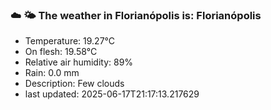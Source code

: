 ### ☁️ 🌤️  The weather in Florianópolis is: Florianópolis

- Temperature: 19.27°C
- On flesh: 19.58°C
- Relative air humidity: 89%
- Rain: 0.0 mm
- Description: Few clouds
- last updated: 2025-06-17T21:17:13.217629
